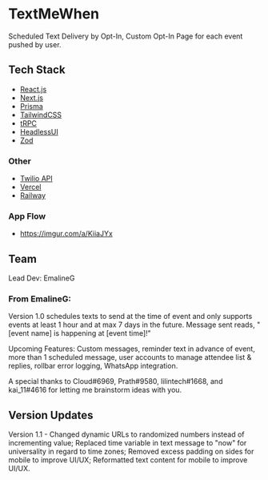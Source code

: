 # TextMeWhen

Scheduled Text Delivery by Opt-In, Custom Opt-In Page for each event pushed by user.

## Tech Stack

- [React.js](https://reactjs.org/)
- [Next.js](https://nextjs.org)
- [Prisma](https://prisma.io)
- [TailwindCSS](https://tailwindcss.com)
- [tRPC](https://trpc.io)
- [HeadlessUI](https://headlessui.com/)
- [Zod](https://zod.dev/)

### Other

- [Twilio API](https://www.twilio.com/docs)
- [Vercel](https://vercel.com)
- [Railway](https://railway.app)

### App Flow
- https://imgur.com/a/KiiaJYx

## Team 
Lead Dev: EmalineG

### From EmalineG:

Version 1.0 schedules texts to send at the time of event and only supports events at least 1 hour and at max 7 days in the future. Message sent reads, "[event name] is happening at [event time]!"

Upcoming Features: Custom messages, reminder text in advance of event, more than 1 scheduled message, user accounts to manage attendee list & replies, rollbar error logging, WhatsApp integration.

A special thanks to Cloud#6969, Prath#9580, lilintech#1668, and kai_11#4616 for letting me brainstorm ideas with you.

## Version Updates

Version 1.1 - Changed dynamic URLs to randomized numbers instead of incrementing value; Replaced time variable in text message to "now" for universality in regard to time zones; Removed excess padding on sides for mobile to improve UI/UX; Reformatted text content for mobile to improve UI/UX.
